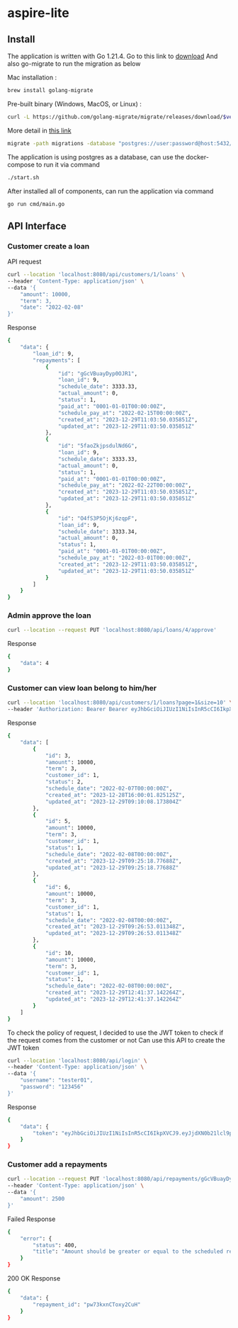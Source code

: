# aspire-lite

## Install

The application is written with Go 1.21.4. Go to this link to [download](https://go.dev/doc/install)
And also go-migrate to run the migration as below

Mac installation : 
```sh
brew install golang-migrate
```

Pre-built binary (Windows, MacOS, or Linux) : 
```sh
curl -L https://github.com/golang-migrate/migrate/releases/download/$version/migrate.$os-$arch.tar.gz | tar xvz
```
More detail in [this link](https://github.com/golang-migrate/migrate/tree/master/cmd/migrate) 

```sh
migrate -path migrations -database "postgres://user:password@host:5432/database?sslmode=disable" up
```

The application is using postgres as a database, can use the docker-compose to run it via command
```sh
./start.sh
```

After installed all of components, can run the application via command
```sh
go run cmd/main.go
```

## API Interface

### Customer create a loan
API request
```sh
curl --location 'localhost:8080/api/customers/1/loans' \
--header 'Content-Type: application/json' \
--data '{
    "amount": 10000,
    "term": 3,
    "date": "2022-02-08"
}'
```

Response
```sh
{
    "data": {
        "loan_id": 9,
        "repayments": [
            {
                "id": "gGcVBuayDyp0OJR1",
                "loan_id": 9,
                "schedule_date": 3333.33,
                "actual_amount": 0,
                "status": 1,
                "paid_at": "0001-01-01T00:00:00Z",
                "schedule_pay_at": "2022-02-15T00:00:00Z",
                "created_at": "2023-12-29T11:03:50.035851Z",
                "updated_at": "2023-12-29T11:03:50.035851Z"
            },
            {
                "id": "5faoZkjpsdulNd6G",
                "loan_id": 9,
                "schedule_date": 3333.33,
                "actual_amount": 0,
                "status": 1,
                "paid_at": "0001-01-01T00:00:00Z",
                "schedule_pay_at": "2022-02-22T00:00:00Z",
                "created_at": "2023-12-29T11:03:50.035851Z",
                "updated_at": "2023-12-29T11:03:50.035851Z"
            },
            {
                "id": "O4fS3P5OjKj6zqpF",
                "loan_id": 9,
                "schedule_date": 3333.34,
                "actual_amount": 0,
                "status": 1,
                "paid_at": "0001-01-01T00:00:00Z",
                "schedule_pay_at": "2022-03-01T00:00:00Z",
                "created_at": "2023-12-29T11:03:50.035851Z",
                "updated_at": "2023-12-29T11:03:50.035851Z"
            }
        ]
    }
}
```

### Admin approve the loan

```sh
curl --location --request PUT 'localhost:8080/api/loans/4/approve'
```

Response
```sh
{
    "data": 4
}
```

### Customer can view loan belong to him/her

```sh
curl --location 'localhost:8080/api/customers/1/loans?page=1&size=10' \
--header 'Authorization: Bearer Bearer eyJhbGciOiJIUzI1NiIsInR5cCI6IkpXVCJ9.eyJjdXN0b21lcl9pZCI6MSwiZXhwIjoxNzAzODU3MzAxLCJuYmYiOjE3MDM4NTM3MDEsImlhdCI6MTcwMzg1MzcwMX0.OSYBIeZDwad2WEyh4ErFChodFn08te9yu5l3Jc_f_gc'
```

Response
```sh
{
    "data": [
        {
            "id": 3,
            "amount": 10000,
            "term": 3,
            "customer_id": 1,
            "status": 2,
            "schedule_date": "2022-02-07T00:00:00Z",
            "created_at": "2023-12-28T16:00:01.825125Z",
            "updated_at": "2023-12-29T09:10:08.173804Z"
        },
        {
            "id": 5,
            "amount": 10000,
            "term": 3,
            "customer_id": 1,
            "status": 1,
            "schedule_date": "2022-02-08T00:00:00Z",
            "created_at": "2023-12-29T09:25:18.77688Z",
            "updated_at": "2023-12-29T09:25:18.77688Z"
        },
        {
            "id": 6,
            "amount": 10000,
            "term": 3,
            "customer_id": 1,
            "status": 1,
            "schedule_date": "2022-02-08T00:00:00Z",
            "created_at": "2023-12-29T09:26:53.011348Z",
            "updated_at": "2023-12-29T09:26:53.011348Z"
        },
        {
            "id": 10,
            "amount": 10000,
            "term": 3,
            "customer_id": 1,
            "status": 1,
            "schedule_date": "2022-02-08T00:00:00Z",
            "created_at": "2023-12-29T12:41:37.142264Z",
            "updated_at": "2023-12-29T12:41:37.142264Z"
        }
    ]
}
```

To check the policy of request, I decided to use the JWT token to check if the request comes from the customer or not
Can use this API to create the JWT token

```sh
curl --location 'localhost:8080/api/login' \
--header 'Content-Type: application/json' \
--data '{
    "username": "tester01",
    "password": "123456"
}'
```

Response
```sh
{
    "data": {
        "token": "eyJhbGciOiJIUzI1NiIsInR5cCI6IkpXVCJ9.eyJjdXN0b21lcl9pZCI6MSwiZXhwIjoxNzAzODU3MzAxLCJuYmYiOjE3MDM4NTM3MDEsImlhdCI6MTcwMzg1MzcwMX0.OSYBIeZDwad2WEyh4ErFChodFn08te9yu5l3Jc_f_gc"
    }
}
```

### Customer add a repayments
```sh
curl --location --request PUT 'localhost:8080/api/repayments/gGcVBuayDyp0OJR1' \
--header 'Content-Type: application/json' \
--data '{
    "amount": 2500
}'
```

Failed Response
```sh
{
    "error": {
        "status": 400,
        "title": "Amount should be greater or equal to the scheduled repayment"
    }
}
```

200 OK Response
```sh
{
    "data": {
        "repayment_id": "pw73kxnCToxy2CuH"
    }
}
```
